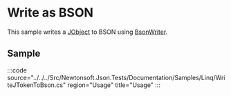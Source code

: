 ﻿# Write as BSON

This sample writes a [JObject](/api/newtonsoft/json/linq/jobject/) to BSON using [BsonWriter](/api/newtonsoft/json/bson/bsonwriter/).

## Sample

:::code source="../../../Src/Newtonsoft.Json.Tests/Documentation/Samples/Linq/WriteJTokenToBson.cs" region="Usage" title="Usage" :::
